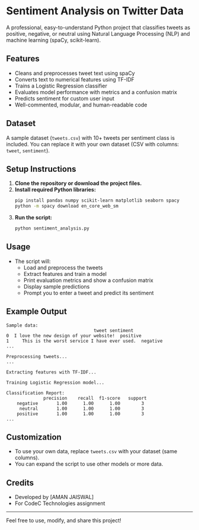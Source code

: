 # Sentiment Analysis on Twitter Data

A professional, easy-to-understand Python project that classifies tweets as positive, negative, or neutral using Natural Language Processing (NLP) and machine learning (spaCy, scikit-learn).

## Features
- Cleans and preprocesses tweet text using spaCy
- Converts text to numerical features using TF-IDF
- Trains a Logistic Regression classifier
- Evaluates model performance with metrics and a confusion matrix
- Predicts sentiment for custom user input
- Well-commented, modular, and human-readable code

## Dataset
A sample dataset (`tweets.csv`) with 10+ tweets per sentiment class is included. You can replace it with your own dataset (CSV with columns: `tweet`, `sentiment`).

## Setup Instructions
1. **Clone the repository or download the project files.**
2. **Install required Python libraries:**
   ```bash
   pip install pandas numpy scikit-learn matplotlib seaborn spacy
   python -m spacy download en_core_web_sm
   ```
3. **Run the script:**
   ```bash
   python sentiment_analysis.py
   ```

## Usage
- The script will:
  - Load and preprocess the tweets
  - Extract features and train a model
  - Print evaluation metrics and show a confusion matrix
  - Display sample predictions
  - Prompt you to enter a tweet and predict its sentiment

## Example Output
```
Sample data:
                                 tweet sentiment
0  I love the new design of your website!  positive
1     This is the worst service I have ever used.  negative
...

Preprocessing tweets...
...

Extracting features with TF-IDF...

Training Logistic Regression model...

Classification Report:
              precision    recall  f1-score   support
    negative       1.00      1.00      1.00        3
     neutral       1.00      1.00      1.00        3
    positive       1.00      1.00      1.00        3
...
```

## Customization
- To use your own data, replace `tweets.csv` with your dataset (same columns).
- You can expand the script to use other models or more data.

## Credits
- Developed by [AMAN JAISWAL]
- For CodeC Technologies assignment

---
Feel free to use, modify, and share this project! 